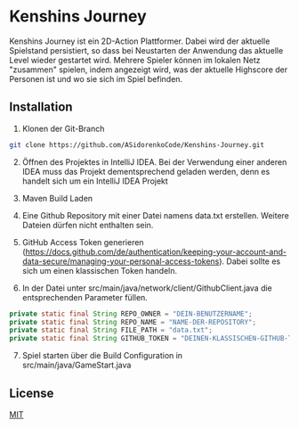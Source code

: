 # Kenshins Journey

Kenshins Journey ist ein 2D-Action Plattformer. Dabei wird der aktuelle Spielstand persistiert, so dass bei Neustarten
der Anwendung das aktuelle Level wieder gestartet wird. Mehrere Spieler können im lokalen Netz "zusammen" spielen, indem
angezeigt wird, was der aktuelle Highscore der Personen ist und wo sie sich im Spiel befinden.

## Installation

1. Klonen der Git-Branch

```bash
git clone https://github.com/ASidorenkoCode/Kenshins-Journey.git
```

2. Öffnen des Projektes in IntelliJ IDEA. Bei der Verwendung einer anderen IDEA muss das Projekt dementsprechend geladen
   werden, denn es handelt sich um ein IntelliJ IDEA Projekt

3. Maven Build Laden

4. Eine Github Repository mit einer Datei namens data.txt erstellen. Weitere Dateien dürfen nicht enthalten sein.

5. GitHub Access Token
   generieren (https://docs.github.com/de/authentication/keeping-your-account-and-data-secure/managing-your-personal-access-tokens).
   Dabei sollte es sich um einen klassischen Token handeln.

6. In der Datei unter src/main/java/network/client/GithubClient.java die entsprechenden Parameter füllen.

```java
private static final String REPO_OWNER = "DEIN-BENUTZERNAME";
private static final String REPO_NAME = "NAME-DER-REPOSITORY";
private static final String FILE_PATH = "data.txt";
private static final String GITHUB_TOKEN = "DEINEN-KLASSISCHEN-GITHUB-TOKEN";
```

7. Spiel starten über die Build Configuration in src/main/java/GameStart.java

## License

[MIT](https://choosealicense.com/licenses/mit/)
